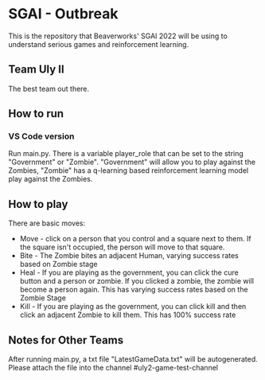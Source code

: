 # SGAI - Outbreak
This is the repository that Beaverworks' SGAI 2022 will be using to understand
serious games and reinforcement learning.

## Team Uly II
The best team out there.

## How to run
### VS Code version
Run main.py. There is a variable player_role that can be set to the string "Government" or "Zombie". "Government" will allow you to play against the Zombies, "Zombie" has a q-learning based reinforcement learning model play against the Zombies.

## How to play
There are basic moves:
- Move - click on a person that you control and a square next to them.
If the square isn't occupied, the person will move to that square.
- Bite - The Zombie bites an adjacent Human, varying success rates based on
Zombie stage
- Heal - If you are playing as the government, you 
can click the cure button and a person or zombie.
If you clicked a zombie, the zombie will become a person again. This has varying
success rates based on the Zombie Stage
- Kill - If you are playing as the government, you can click kill and then
click an adjacent Zombie to kill them. This has 100% success rate

## Notes for Other Teams
After running main.py, a txt file "LatestGameData.txt" will be autogenerated. Please attach the file into the channel 
#uly2-game-test-channel

